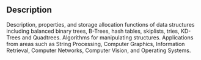 ## Description

Description, properties, and storage allocation functions of data structures including balanced binary trees, B-Trees, hash tables, skiplists, tries, KD-Trees and Quadtrees. Algorithms for manipulating structures. Applications from areas such as String Processing, Computer Graphics, Information Retrieval, Computer Networks, Computer Vision, and Operating Systems.

